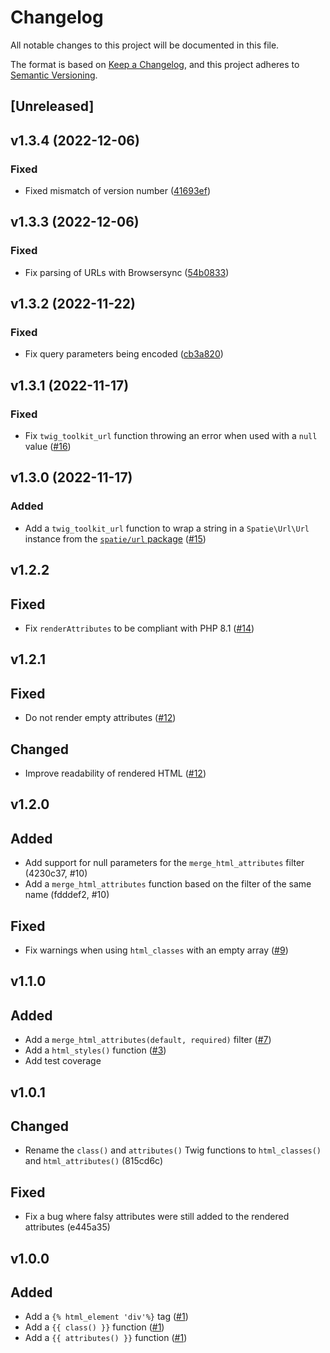 # Changelog

All notable changes to this project will be documented in this file.

The format is based on [Keep a Changelog](https://keepachangelog.com/en/1.0.0/), and this project adheres to [Semantic Versioning](https://semver.org/spec/v2.0.0.html).

## [Unreleased]

## v1.3.4 (2022-12-06)

### Fixed

- Fixed mismatch of version number ([41693ef](https://github.com/studiometa/twig-toolkit/commit/41693ef))

## v1.3.3 (2022-12-06)

### Fixed

- Fix parsing of URLs with Browsersync ([54b0833](https://github.com/studiometa/twig-toolkit/commit/54b0833))

## v1.3.2 (2022-11-22)

### Fixed

- Fix query parameters being encoded ([cb3a820](https://github.com/studiometa/twig-toolkit/commit/cb3a820))

## v1.3.1 (2022-11-17)

### Fixed

- Fix `twig_toolkit_url` function throwing an error when used with a `null` value ([#16](https://github.com/studiometa/twig-toolkit/pull/16))

## v1.3.0 (2022-11-17)

### Added

- Add a `twig_toolkit_url` function to wrap a string in a `Spatie\Url\Url` instance from the [`spatie/url` package](https://github.com/spatie/url) ([#15](https://github.com/studiometa/twig-toolkit/pull/15))

## v1.2.2

## Fixed

- Fix `renderAttributes` to be compliant with PHP 8.1 ([#14](https://github.com/studiometa/twig-toolkit/pull/14))

## v1.2.1

## Fixed

- Do not render empty attributes ([#12](https://github.com/studiometa/twig-toolkit/pull/12))

## Changed

- Improve readability of rendered HTML ([#12](https://github.com/studiometa/twig-toolkit/pull/12))

## v1.2.0

## Added

- Add support for null parameters for the `merge_html_attributes` filter (4230c37, #10)
- Add a `merge_html_attributes` function based on the filter of the same name (fdddef2, #10)

## Fixed

- Fix warnings when using `html_classes` with an empty array ([#9](https://github.com/studiometa/twig-toolkit/pull/9))

## v1.1.0

## Added

- Add a `merge_html_attributes(default, required)` filter ([#7](https://github.com/studiometa/twig-toolkit/pull/7))
- Add a `html_styles()` function ([#3](https://github.com/studiometa/twig-toolkit/pull/3))
- Add test coverage

## v1.0.1

## Changed

- Rename the `class()` and `attributes()` Twig functions to `html_classes()` and `html_attributes()` (815cd6c)

## Fixed

- Fix a bug where falsy attributes were still added to the rendered attributes (e445a35)

## v1.0.0

## Added

- Add a `{% html_element 'div'%}` tag ([#1](https://github.com/studiometa/twig-toolkit/pull/1))
- Add a `{{ class() }}` function ([#1](https://github.com/studiometa/twig-toolkit/pull/1))
- Add a `{{ attributes() }}` function ([#1](https://github.com/studiometa/twig-toolkit/pull/1))
